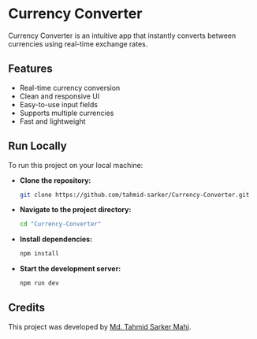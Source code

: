 # Currency Converter

Currency Converter is an intuitive app that instantly converts between currencies using real-time exchange rates.

## Features

- Real-time currency conversion
- Clean and responsive UI
- Easy-to-use input fields
- Supports multiple currencies
- Fast and lightweight

## Run Locally

To run this project on your local machine:

- **Clone the repository:**

	```bash
	git clone https://github.com/tahmid-sarker/Currency-Converter.git
	```

- **Navigate to the project directory:**

	```bash
	cd "Currency-Converter"
	```

- **Install dependencies:**

	```bash
	npm install
	```

- **Start the development server:**

	```bash
	npm run dev
	```

## Credits

This project was developed by [Md. Tahmid Sarker Mahi](https://tahmid-sarker.github.io).